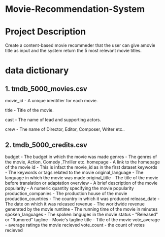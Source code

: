 # Movie-Recommendation-System

# Project Description
Create a content-based movie recommeder that the user can give amovie title as input and the system return the 5 most relevant movie titles.

# data dictionary
## 1. tmdb_5000_movies.csv
movie_id - A unique identifier for each movie.

title - Title of the movie.

cast - The name of lead and supporting actors.

crew - The name of Director, Editor, Composer, Writer etc..

## 2. tmdb_5000_credits.csv
budget - The budget in which the movie was made
genres - The genres of the movie, Action, Comedy ,Thriller etc.
homepage - A link to the homepage of the movie
id - This is infact the movie_id as in the first dataset
keywords - The keywords or tags related to the movie
original_language - The language in which the movie was made
original_title - The title of the movie before translation or adaptation
overview - A brief description of the movie
popularity - A numeric quantity specifying the movie popularity
production_companies - The production house of the movie
production_countries - The country in which it was produced
release_date - The date on which it was released
revenue - The worldwide revenue generated by the movie
runtime - The running time of the movie in minutes
spoken_languages - The spoken languges in the movie
status - "Released" or "Rumored"
tagline - Movie's tagline
title - Title of the movie
vote_average - average ratings the movie recieved
vote_count - the count of votes recieved
